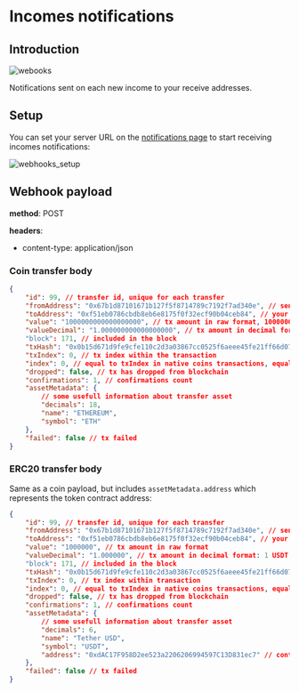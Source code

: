 # Incomes notifications

## Introduction

![webooks](/obsidian/images/webooks.png)

Notifications sent on each new income to your receive addresses.

## Setup

You can set your server URL on the <a href="https://app.curra.io/notifications" target="_blank">notifications page</a> to start receiving incomes notifications:

![webhooks_setup](/obsidian/images/webhooks_setup.png)

## Webhook payload

**method**: POST

**headers**:

- content-type: application/json

### Coin transfer body

```json
{
	"id": 99, // transfer id, unique for each transfer
	"fromAddress": "0x67b1d87101671b127f5f8714789c7192f7ad340e", // sender address
	"toAddress": "0xf51eb0786cbdb8eb6e8175f0f32ecf90b04ceb84", // your receive address
	"value": "1000000000000000000", // tx amount in raw format, 1000000000000000000 wei
	"valueDecimal": "1.000000000000000000", // tx amount in decimal format: 1 ETH
	"block": 171, // included in the block
	"txHash": "0x0b15d671d9fe9cfe110c2d3a03867cc0525f6aeee45fe21ff66d07e0fd38ef46", // tx hash
	"txIndex": 0, // tx index within the transaction
	"index": 0, // equal to txIndex in native coins transactions, equals to log index in token transactions
	"dropped": false, // tx has dropped from blockchain
	"confirmations": 1, // confirmations count
	"assetMetadata": {
		// some usefull information about transfer asset
		"decimals": 18,
		"name": "ETHEREUM",
		"symbol": "ETH"
	},
	"failed": false // tx failed
}
```

### ERC20 transfer body

Same as a coin payload, but includes `assetMetadata.address` which represents the token contract address:

```json
{
	"id": 99, // transfer id, unique for each transfer
	"fromAddress": "0x67b1d87101671b127f5f8714789c7192f7ad340e", // sender address
	"toAddress": "0xf51eb0786cbdb8eb6e8175f0f32ecf90b04ceb84", // your receive address
	"value": "1000000", // tx amount in raw format
	"valueDecimal": "1.000000", // tx amount in decimal format: 1 USDT
	"block": 171, // included in the block
	"txHash": "0x0b15d671d9fe9cfe110c2d3a03867cc0525f6aeee45fe21ff66d07e0fd38ef46", // tx hash
	"txIndex": 0, // tx index within transaction
	"index": 0, // equal to txIndex in native coins transactions, equals to log index in token transactions
	"dropped": false, // tx has dropped from blockchain
	"confirmations": 1, // confirmations count
	"assetMetadata": {
		// some usefull information about transfer asset
		"decimals": 6,
		"name": "Tether USD",
		"symbol": "USDT",
		"address": "0xdAC17F958D2ee523a2206206994597C13D831ec7" // contract address
	},
	"failed": false // tx failed
}
```
